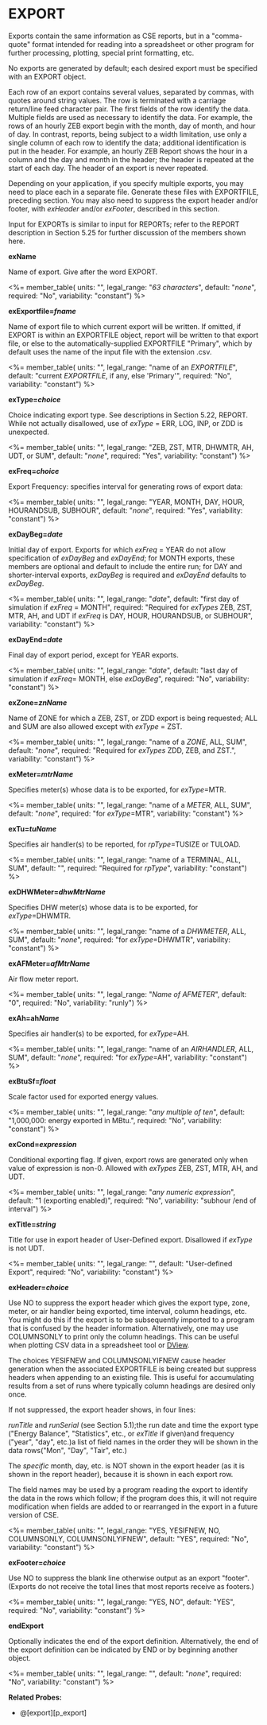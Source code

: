 # EXPORT

Exports contain the same information as CSE reports, but in a "comma-quote" format intended for reading into a spreadsheet or other program for further processing, plotting, special print formatting, etc.

No exports are generated by default; each desired export must be specified with an EXPORT object.

Each row of an export contains several values, separated by commas, with quotes around string values. The row is terminated with a carriage return/line feed character pair. The first fields of the row identify the data. Multiple fields are used as necessary to identify the data. For example, the rows of an hourly ZEB export begin with the month, day of month, and hour of day. In contrast, reports, being subject to a width limitation, use only a single column of each row to identify the data; additional identification is put in the header. For example, an hourly ZEB Report shows the hour in a column and the day and month in the header; the header is repeated at the start of each day. The header of an export is never repeated.

Depending on your application, if you specify multiple exports, you may need to place each in a separate file. Generate these files with EXPORTFILE, preceding section. You may also need to suppress the export header and/or footer, with _exHeader_ and/or _exFooter_, described in this section.

Input for EXPORTs is similar to input for REPORTs; refer to the REPORT description in Section 5.25 for further discussion of the members shown here.

**exName**

Name of export. Give after the word EXPORT.

<%= member_table(
units: "",
legal_range: "_63 characters_",
default: "_none_",
required: "No",
variability: "constant")
%>

**exExportfile=_fname_**

Name of export file to which current export will be written. If omitted, if EXPORT is within an EXPORTFILE object, report will be written to that export file, or else to the automatically-supplied EXPORTFILE "Primary", which by default uses the name of the input file with the extension .csv.

<%= member_table(
units: "",
legal_range: "name of an _EXPORTFILE_",
default: "current _EXPORTFILE_, if any, else 'Primary'",
required: "No",
variability: "constant")
%>

**exType=_choice_**

Choice indicating export type. See descriptions in Section 5.22, REPORT. While not actually disallowed, use of _exType_ = ERR, LOG, INP, or ZDD is unexpected.

<%= member_table(
units: "",
legal_range: "ZEB, ZST, MTR, DHWMTR, AH, UDT, or SUM",
default: "_none_",
required: "Yes",
variability: "constant")
%>

**exFreq=_choice_**

Export Frequency: specifies interval for generating rows of export data:

<%= member_table(
units: "",
legal_range: "YEAR, MONTH, DAY, HOUR, HOURANDSUB, SUBHOUR",
default: "_none_",
required: "Yes",
variability: "constant")
%>

**exDayBeg=_date_**

Initial day of export. Exports for which _exFreq_ = YEAR do not allow specification of _exDayBeg_ and _exDayEnd_; for MONTH exports, these members are optional and default to include the entire run; for DAY and shorter-interval exports, _exDayBeg_ is required and _exDayEnd_ defaults to _exDayBeg_.

<%= member_table(
units: "",
legal_range: "_date_",
default: "first day of simulation if _exFreq_ = MONTH",
required: "Required for _exTypes_ ZEB, ZST, MTR, AH, and UDT if _exFreq_ is DAY, HOUR, HOURANDSUB, or SUBHOUR",
variability: "constant")
%>

**exDayEnd=_date_**

Final day of export period, except for YEAR exports.

<%= member_table(
units: "",
legal_range: "_date_",
default: "last day of simulation if _exFreq_= MONTH, else _exDayBeg_",
required: "No",
variability: "constant")
%>

**exZone=_znName_**

Name of ZONE for which a ZEB, ZST, or ZDD export is being requested; ALL and SUM are also allowed except with _exType_ = ZST.

<%= member_table(
units: "",
legal_range: "name of a _ZONE_, ALL, SUM",
default: "_none_",
required: "Required for _exTypes_ ZDD, ZEB, and ZST.",
variability: "constant")
%>

**exMeter=_mtrName_**

Specifies meter(s) whose data is to be exported, for _exType_=MTR.

<%= member_table(
units: "",
legal_range: "name of a _METER_, ALL, SUM",
default: "_none_",
required: "for _exType_=MTR",
variability: "constant")
%>

**exTu=_tuName_**

Specifies air handler(s) to be reported, for _rpType_=TUSIZE or TULOAD.

<%= member_table(
units: "",
legal_range: "name of a TERMINAL, ALL, SUM",
default: "",
required: "Required for _rpType_",
variability: "constant") %>

**exDHWMeter=_dhwMtrName_**

Specifies DHW meter(s) whose data is to be exported, for _exType_=DHWMTR.

<%= member_table(
units: "",
legal_range: "name of a _DHWMETER_, ALL, SUM",
default: "_none_",
required: "for _exType_=DHWMTR",
variability: "constant")
%>

**exAFMeter=_afMtrName_**

Air flow meter report.

<%= member_table(
units: "",
legal_range: "_Name of AFMETER_",
default: "0",
required: "No",
variability: "runly") %>

**exAh=ah*Name***

Specifies air handler(s) to be exported, for _exType_=AH.

<%= member_table(
units: "",
legal_range: "name of an _AIRHANDLER_, ALL, SUM",
default: "_none_",
required: "for _exType_=AH",
variability: "constant")
%>

**exBtuSf=_float_**

Scale factor used for exported energy values.

<%= member_table(
units: "",
legal_range: "_any multiple of ten_",
default: "1,000,000: energy exported in MBtu.",
required: "No",
variability: "constant")
%>

**exCond=_expression_**

Conditional exporting flag. If given, export rows are generated only when value of expression is non-0. Allowed with _exTypes_ ZEB, ZST, MTR, AH, and UDT.

<%= member_table(
units: "",
legal_range: "_any numeric expression_",
default: "1 (exporting enabled)",
required: "No",
variability: "subhour /end of interval")
%>

**exTitle=_string_**

Title for use in export header of User-Defined export. Disallowed if _exType_ is not UDT.

<%= member_table(
units: "",
legal_range: "",
default: "User-defined Export",
required: "No",
variability: "constant")
%>

**exHeader=_choice_**

Use NO to suppress the export header which gives the export type, zone, meter, or air handler being exported, time interval, column headings, etc. You might do this if the export is to be subsequently imported to a program that is confused by the header information. Alternatively, one may use COLUMNSONLY to print only the column headings. This can be useful when plotting CSV data in a spreadsheet tool or [DView](https://beopt.nrel.gov/downloadDView).

The choices YESIFNEW and COLUMNSONLYIFNEW cause header generation when the associated EXPORTFILE is being created but suppress headers when appending to an existing file. This is useful for accumulating results from a set of runs where typically column headings are desired only once.

If not suppressed, the export header shows, in four lines:

_runTitle_ and _runSerial_ (see Section 5.1);the run date and time the export type ("Energy Balance", "Statistics", etc., or _exTitle_ if given)and frequency ("year", "day", etc.)a list of field names in the order they will be shown in the data rows("Mon", "Day", "Tair", etc.)

The _specific_ month, day, etc. is NOT shown in the export header (as it is shown in the report header), because it is shown in each export row.

The field names may be used by a program reading the export to identify the data in the rows which follow; if the program does this, it will not require modification when fields are added to or rearranged in the export in a future version of CSE.

<%= member_table(
units: "",
legal_range: "YES, YESIFNEW, NO, COLUMNSONLY, COLUMNSONLYIFNEW",
default: "YES",
required: "No",
variability: "constant") %>

**exFooter=_choice_**

Use NO to suppress the blank line otherwise output as an export "footer". (Exports do not receive the total lines that most reports receive as footers.)

<%= member_table(
units: "",
legal_range: "YES, NO",
default: "YES",
required: "No",
variability: "constant")
%>

**endExport**

Optionally indicates the end of the export definition. Alternatively, the end of the export definition can be indicated by END or by beginning another object.

<%= member_table(
units: "",
legal_range: "",
default: "_none_",
required: "No",
variability: "constant")
%>

**Related Probes:**

- @[export][p_export]
